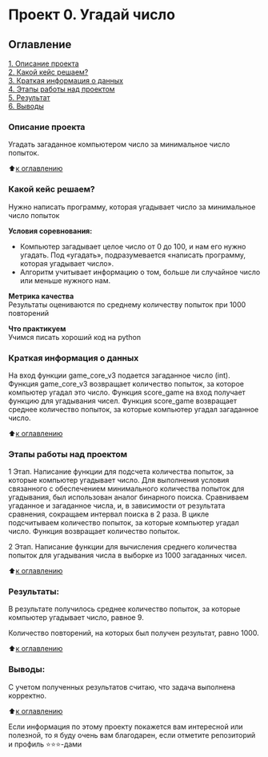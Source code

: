 # Проект 0. Угадай число

## Оглавление  
[1. Описание проекта](https://github.com/koshevarovanatalia/sf_data_science/blob/main/project_0/README.md#Описание-проекта)  
[2. Какой кейс решаем?](https://github.com/koshevarovanatalia/sf_data_science/blob/main/project_0/README.md#Какой-кейс-решаем)  
[3. Краткая информация о данных](https://github.com/koshevarovanatalia/sf_data_science/blob/main/project_0/README.md#Краткая-информация-о-данных)  
[4. Этапы работы над проектом](https://github.com/koshevarovanatalia/sf_data_science/blob/main/project_0/README.md#Этапы-работы-над-проектом)  
[5. Результат](https://github.com/koshevarovanatalia/sf_data_science/blob/main/project_0/README.md#Результаты)    
[6. Выводы](https://github.com/koshevarovanatalia/sf_data_science/blob/main/project_0/README.md#Выводы) 

### Описание проекта    
Угадать загаданное компьютером число за минимальное число попыток.

:arrow_up:[к оглавлению](https://github.com/koshevarovanatalia/sf_data_science/blob/main/project_0/README.md#Оглавление)


### Какой кейс решаем?    
Нужно написать программу, которая угадывает число за минимальное число попыток

**Условия соревнования:**  
- Компьютер загадывает целое число от 0 до 100, и нам его нужно угадать. Под «угадать», подразумевается «написать программу, которая угадывает число».
- Алгоритм учитывает информацию о том, больше ли случайное число или меньше нужного нам.

**Метрика качества**     
Результаты оцениваются по среднему количеству попыток при 1000 повторений

**Что практикуем**     
Учимся писать хороший код на python


### Краткая информация о данных
На вход функции game_core_v3 подается загаданное число (int).
Функция game_core_v3 возвращает количество попыток, за которое компьютер угадал это число.
Функция score_game на вход получает функцию для угадывания чисел.
Функция score_game возвращает среднее количество попыток, за которые компьютер угадал загаданное число.

:arrow_up:[к оглавлению](https://github.com/koshevarovanatalia/sf_data_science/blob/main/project_0/README.md#Оглавление)


### Этапы работы над проектом  
1 Этап. Написание функции для подсчета количества попыток, за которые компьютер угадывает число.
Для выполнения условия связанного с обеспечением минимального количества попыток для угадывания, был использован аналог бинарного поиска. 
Сравниваем угаданное и загаданное числа, и, в зависимости от результата сравнения, сокращаем интервал поиска в 2 раза.
В цикле подсчитываем количество попыток, за которые компьютер угадал число.
Функция возвращает количество попыток.

2 Этап. Написание функции для вычисления среднего количества попыток для угадывания числа в выборке из 1000 загаданных чисел.

:arrow_up:[к оглавлению](https://github.com/koshevarovanatalia/sf_data_science/blob/main/project_0/README.md#Оглавление)


### Результаты:  
В результате получилось среднее количество попыток, за которые компьютер угадывает число, равное 9.

Количество повторений, на которых был получен результат, равно 1000.

:arrow_up:[к оглавлению](https://github.com/koshevarovanatalia/sf_data_science/blob/main/project_0/README.md#Оглавление)


### Выводы:  
С учетом полученных результатов считаю, что задача выполнена корректно.

:arrow_up:[к оглавлению](https://github.com/koshevarovanatalia/sf_data_science/blob/main/project_0/README.md#Оглавление)


Если информация по этому проекту покажется вам интересной или полезной, то я буду очень вам благодарен, если отметите репозиторий и профиль ⭐️⭐️⭐️-дами